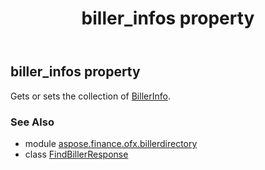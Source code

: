 ﻿---
title: biller_infos property
second_title: Aspose.Finance for Python via .NET API References
description: 
type: docs
weight: 30
url: /python-net/aspose.finance.ofx.billerdirectory/findbillerresponse/biller_infos/
is_root: false
---

## biller_infos property


Gets or sets the collection of [BillerInfo](/finance/python-net/aspose.finance.ofx.billerdirectory/billerinfo).

### See Also
* module [aspose.finance.ofx.billerdirectory](../../)
* class [FindBillerResponse](/finance/python-net/aspose.finance.ofx.billerdirectory/findbillerresponse)
